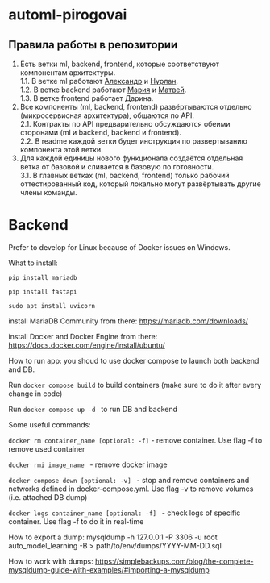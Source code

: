 # automl-pirogovai

## Правила работы в репозитории
1.  Есть ветки ml, backend, frontend, которые соответствуют компонентам архитектуры.<br/>
1.1.  В ветке ml работают [Александр](https://github.com/aamochalov) и [Нурлан](https://github.com/Nurlan2077).<br/>
1.2.  В ветке backend работают [Мария](https://github.com/MSenso) и [Матвей](https://github.com/michigantsev).<br/>
1.3.  В ветке frontend работает Дарина.<br/>
2.  Все компоненты (ml, backend, frontend) развёртываются отдельно (микросервисная архитектура), общаются по API.<br/>
2.1.  Контракты по API предварительно обсуждаются обеими сторонами (ml и backend, backend и frontend).<br/>
2.2.  В readme каждой ветки будет инструкция по развертыванию компонента этой ветки.<br/>
3.  Для каждой единицы нового функционала создаётся отдельная ветка от базовой и сливается в базовую по готовности.<br/>
3.1.  В главных ветках (ml, backend, frontend) только рабочий оттестированный код, который локально могут развёртывать другие члены команды.<br/>


# Backend

Prefer to develop for Linux because of Docker issues on Windows.


What to install:

<code>pip install mariadb</code>

<code>pip install fastapi</code>

<code>sudo apt install uvicorn</code>

install MariaDB Community from there: https://mariadb.com/downloads/

install Docker and Docker Engine from there: https://docs.docker.com/engine/install/ubuntu/

How to run app: you shoud to use docker compose to launch both backend and DB.

Run <code>docker compose build</code> to build containers (make sure to do it after every change in code)

Run <code>docker compose up -d </code> to run DB and backend


Some useful commands:

<code>docker rm container_name [optional: -f]</code> - remove container. Use flag -f to remove used container

<code>docker rmi image_name </code> - remove docker image

<code>docker compose down [optional: -v] </code> - stop and remove containers and networks defined in docker-compose.yml. Use flag -v to remove volumes (i.e. attached DB dump)

<code>docker logs container_name [optional: -f] </code> - check logs of specific container. Use flag -f to do it in real-time

How to export a dump: mysqldump -h 127.0.0.1 -P 3306 -u root auto_model_learning -B > path/to/env/dumps/YYYY-MM-DD.sql

How to work with dumps: https://simplebackups.com/blog/the-complete-mysqldump-guide-with-examples/#importing-a-mysqldump